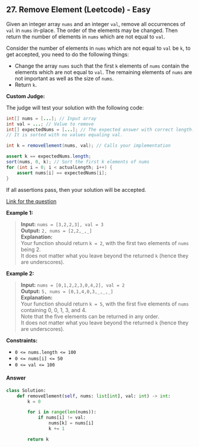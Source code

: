 ## 27. Remove Element (Leetcode) - Easy

Given an integer array `nums` and an integer `val`, remove all occurrences of `val` in `nums` in-place. The order of the elements may be changed. Then return the number of elements in `nums` which are not equal to `val`.

Consider the number of elements in `nums` which are not equal to `val` be `k`, to get accepted, you need to do the following things:

- Change the array `nums` such that the first `k` elements of `nums` contain the elements which are not equal to `val`. The remaining elements of `nums` are not important as well as the size of `nums`.
- Return `k`.

**Custom Judge:**

The judge will test your solution with the following code:

```java
int[] nums = [...]; // Input array
int val = ...; // Value to remove
int[] expectedNums = [...]; // The expected answer with correct length.
// It is sorted with no values equaling val.

int k = removeElement(nums, val); // Calls your implementation

assert k == expectedNums.length;
sort(nums, 0, k); // Sort the first k elements of nums
for (int i = 0; i < actualLength; i++) {
    assert nums[i] == expectedNums[i];
}
```

If all assertions pass, then your solution will be accepted.

[Link for the question](https://leetcode.com/problems/remove-element/description/)

**Example 1:**

> **Input:** `nums = [3,2,2,3], val = 3`  
> **Output:** `2, nums = [2,2,_,_]`  
> **Explanation:**  
> Your function should return `k = 2`, with the first two elements of `nums` being 2.  
> It does not matter what you leave beyond the returned `k` (hence they are underscores).

**Example 2:**

> **Input:** `nums = [0,1,2,2,3,0,4,2], val = 2`  
> **Output:** `5, nums = [0,1,4,0,3,_,_,_]`  
> **Explanation:**  
> Your function should return `k = 5`, with the first five elements of `nums` containing 0, 0, 1, 3, and 4.  
> Note that the five elements can be returned in any order.  
> It does not matter what you leave beyond the returned `k` (hence they are underscores).

**Constraints:**

- `0 <= nums.length <= 100`
- `0 <= nums[i] <= 50`
- `0 <= val <= 100`
  
#### Answer
```Python
class Solution:
    def removeElement(self, nums: list[int], val: int) -> int:
        k = 0

        for i in range(len(nums)):
            if nums[i] != val:
                nums[k] = nums[i]  
                k += 1

        return k    
```